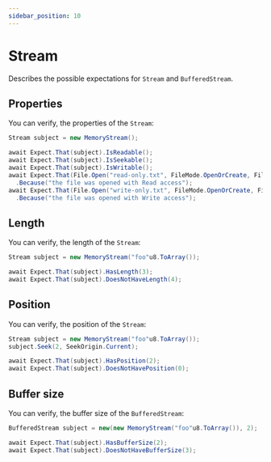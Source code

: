 ```yaml
---
sidebar_position: 10
---
```


# Stream

Describes the possible expectations for `Stream` and `BufferedStream`.

## Properties

You can verify, the properties of the `Stream`:

```csharp
Stream subject = new MemoryStream();

await Expect.That(subject).IsReadable();
await Expect.That(subject).IsSeekable();
await Expect.That(subject).IsWritable();
await Expect.That(File.Open("read-only.txt", FileMode.OpenOrCreate, FileAccess.Read)).IsReadOnly()
  .Because("the file was opened with Read access");
await Expect.That(File.Open("write-only.txt", FileMode.OpenOrCreate, FileAccess.Write)).IsWriteOnly()
  .Because("the file was opened with Write access");
```

## Length

You can verify, the length of the `Stream`:

```csharp
Stream subject = new MemoryStream("foo"u8.ToArray());

await Expect.That(subject).HasLength(3);
await Expect.That(subject).DoesNotHaveLength(4);
```

## Position

You can verify, the position of the `Stream`:

```csharp
Stream subject = new MemoryStream("foo"u8.ToArray());
subject.Seek(2, SeekOrigin.Current);

await Expect.That(subject).HasPosition(2);
await Expect.That(subject).DoesNotHavePosition(0);
```

## Buffer size

You can verify, the buffer size of the `BufferedStream`:

```csharp
BufferedStream subject = new(new MemoryStream("foo"u8.ToArray()), 2);

await Expect.That(subject).HasBufferSize(2);
await Expect.That(subject).DoesNotHaveBufferSize(3);
```
